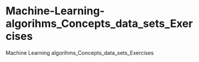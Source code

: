 # Machine-Learning-algorihms_Concepts_data_sets_Exercises
Machine Learning algorihms_Concepts_data_sets_Exercises
